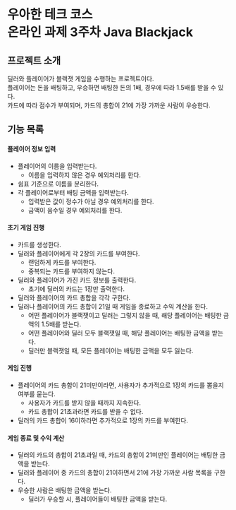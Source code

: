# 우아한 테크 코스 <br> 온라인 과제 3주차 Java Blackjack

## 프로젝트 소개
딜러와 플레이어가 블랙잿 게임을 수행하는 프로젝트이다.  
플레이어는 돈을 배팅하고, 우승하면 배팅한 돈의 1배, 경우에 따라 1.5배를 받을 수 있다.  
카드에 따라 점수가 부여되며, 카드의 총합이 21에 가장 가까운 사람이 우승한다.

## 기능 목록
#### 플레이어 정보 입력
* 플레이어의 이름을 입력받는다.
  * 이름을 입력하지 않은 경우 예외처리를 한다.
* 쉼표 기준으로 이름을 분리한다.
* 각 플레이어로부터 배팅 금액을 입력받는다.
  * 입력받은 값이 정수가 아닐 경우 예외처리를 한다.
  * 금액이 음수일 경우 예외처리를 한다. 

#### 초기 게임 진행
* 카드를 생성한다.
* 딜러와 플레이어에게 각 2장의 카드를 부여한다.
  * 랜덤하게 카드를 부여한다.
  * 중복되는 카드를 부여하지 않는다.
* 딜러와 플레이어가 가진 카드 정보를 출력한다.
  * 초기에 딜러의 카드는 1장만 출력한다.
* 딜러와 플레이어의 카드 총합을 각각 구한다.
* 딜러나 플레이어의 카드 총합이 21일 때 게임을 종료하고 수익 계산을 한다.
  * 어떤 플레이어가 블랙잿이고 딜러는 그렇지 않을 때, 해당 플레이어는 배팅한 금액의 1.5배를 받는다.
  * 어떤 플레이어와 딜러 모두 블랙잿일 때, 해당 플레이어는 배팅한 금액을 받는다.
  * 딜러만 블랙잿일 때, 모든 플레이어는 배팅한 금액을 모두 잃는다.
 
#### 게임 진행
* 플레이어의 카드 총합이 21미만이라면, 사용자가 추가적으로 1장의 카드를 뽑을지 여부를 묻는다.
  * 사용자가 카드를 받지 않을 때까지 지속한다.
  * 카드 총합이 21초과라면 카드를 받을 수 없다.
* 딜러의 카드 총합이 16이하라면 추가적으로 1장의 카드를 부여한다.

#### 게임 종료 및 수익 계산
* 딜러의 카드의 총합이 21초과일 때, 카드의 총합이 21미만인 플레이어는 배팅한 금액을 받는다.
* 딜러와 플레이어 중 카드의 총합이 21이하면서 21에 가장 가까운 사람 목록을 구한다.
* 우승한 사람은 배팅한 금액을 받는다.
  * 딜러가 우승할 시, 플레이어들이 배팅한 금액을 받는다.